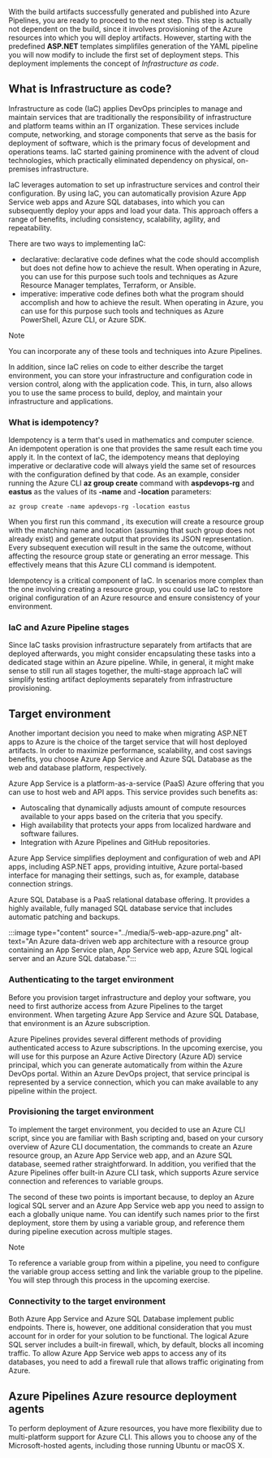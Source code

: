 With the build artifacts successfully generated and published into Azure Pipelines, you are ready to proceed to the next step. This step is actually not dependent on the build, since it involves provisioning of the Azure resources into which you will deploy artifacts. However, starting with the predefined **ASP.NET** templates simplifiles generation of the YAML pipeline you will now modify to include the first set of deployment steps. This deployment implements the concept of *Infrastructure as code*. 

## What is Infrastructure as code?

Infrastructure as code (IaC) applies DevOps principles to manage and maintain services that are traditionally the responsibility of infrastructure and platform teams within an IT organization. These services include compute, networking, and storage components that serve as the basis for deployment of software, which is the primary focus of development and operations teams. IaC started gaining prominence with the advent of cloud technologies, which practically eliminated dependency on physical, on-premises infrastructure.

IaC leverages automation to set up infrastructure services and control their configuration. By using IaC, you can automatically provision Azure App Service web apps and Azure SQL databases, into which you can subsequently deploy your apps and load your data. This approach offers a range of benefits, including consistency, scalability, agility, and repeatability. 

There are two ways to implementing IaC:

- declarative: declarative code defines what the code should accomplish but does not define how to achieve the result. When operating in Azure, you can use for this purpose such tools and techniques as Azure Resource Manager templates, Terraform, or Ansible.
- imperative: imperative code defines both what the program should accomplish and how to achieve the result. When operating in Azure, you can use for this purpose such tools and techniques as Azure PowerShell, Azure CLI, or Azure SDK.

> [!NOTE]
> You can incorporate any of these tools and techniques into Azure Pipelines. 

In addition, since IaC relies on code to either describe the target environment, you can store your infrastructure and configuration code in version control, along with the application code. This, in turn, also allows you to use the same process to build, deploy, and maintain your infrastructure and applications. 

### What is idempotency?

Idempotency is a term that's used in mathematics and computer science. An idempotent operation is one that provides the same result each time you apply it. In the context of IaC, the idempotency means that deploying imperative or declarative code will always yield the same set of resources with the configuration defined by that code. As an example, consider running the Azure CLI **az group create** command with **aspdevops-rg** and **eastus** as the values of its **-name** and **-location** parameters:

```
az group create -name apdevops-rg -location eastus
```

When you first run this command , its execution will create a resource group with the matching name and location (assuming that such group does not already exist) and generate output that provides its JSON representation. Every subsequent execution will result in the same the outcome, without affecting the resource group state or generating an error message. This effectively means that this Azure CLI command is idempotent.

Idempotency is a critical component of IaC. In scenarios more complex than the one involving creating a resource group, you could use IaC to restore original configuration of an Azure resource and ensure consistency of your environment. 

### IaC and Azure Pipeline stages

Since IaC tasks provision infrastructure separately from artifacts that are deployed afterwards, you might consider encapsulating these tasks into a dedicated stage within an Azure pipeline. While, in general, it might make sense to still run all stages together, the multi-stage approach IaC will simplify testing artifact deployments separately from infrastructure provisioning.

## Target environment

Another important decision you need to make when migrating ASP.NET apps to Azure is the choice of the target service that will host deployed artifacts. In order to maximize performance, scalability, and cost savings benefits, you choose Azure App Service and Azure SQL Database as the web and database platform, respectively. 

Azure App Service is a platform-as-a-service (PaaS) Azure offering that you can use to host web and API apps. This service provides such benefits as:

- Autoscaling that dynamically adjusts amount of compute resources available to your apps based on the criteria that you specify.
- High availability that protects your apps from localized hardware and software failures.
- Integration with Azure Pipelines and GitHub repositories.

Azure App Service simplifies deployment and configuration of web and API apps, including ASP.NET apps, providing intuitive, Azure portal-based interface for managing their settings, such as, for example, database connection strings.

Azure SQL Database is a PaaS relational database offering. It provides a highly available, fully managed SQL database service that includes automatic patching and backups.

:::image type="content" source="../media/5-web-app-azure.png" alt-text="An Azure data-driven web app architecture with a resource group containing an App Service plan, App Service web app, Azure SQL logical server and an Azure SQL database.":::

### Authenticating to the target environment

Before you provision target infrastructure and deploy your software, you need to first authorize access from Azure Pipelines to the target environment. When targeting Azure App Service and Azure SQL Database, that environment is an Azure subscription. 

Azure Pipelines provides several different methods of providing authenticated access to Azure subscriptions. In the upcoming exercise, you will use for this purpose an Azure Active Directory (Azure AD) service principal, which you can generate automatically from within the Azure DevOps portal. Within an Azure DevOps project, that service principal is represented by a service connection, which you can make available to any pipeline within the project.

### Provisioning the target environment

To implement the target environment, you decided to use an Azure CLI script, since you are familiar with Bash scripting and, based on your cursory overview of Azure CLI documentation, the commands to create an Azure resource group, an Azure App Service web app, and an Azure SQL database, seemed rather straightforward. In addition, you verified that the Azure Pipelines offer built-in Azure CLI task, which supports Azure service connection and references to variable groups. 

The second of these two points is important because, to deploy an Azure logical SQL server and an Azure App Service web app you need to assign to each a globally unique name. You can identify such names prior to the first deployment, store them by using a variable group, and reference them during pipeline execution across multiple stages. 

> [!NOTE]
> To reference a variable group from within a pipeline, you need to configure the variable group access setting and link the variable group to the pipeline. You will step through this process in the upcoming exercise.

### Connectivity to the target environment

Both Azure App Service and Azure SQL Database implement public endpoints. There is, however, one additional consideration that you must account for in order for your solution to be functional. The logical Azure SQL server includes a built-in firewall, which, by default, blocks all incoming traffic. To allow Azure App Service web apps to access any of its databases, you need to add a firewall rule that allows traffic originating from Azure.

## Azure Pipelines Azure resource deployment agents

To perform deployment of Azure resources, you have more flexibility due to multi-platform support for Azure CLI. This allows you to choose any of the Microsoft-hosted agents, including those running Ubuntu or macOS X.
